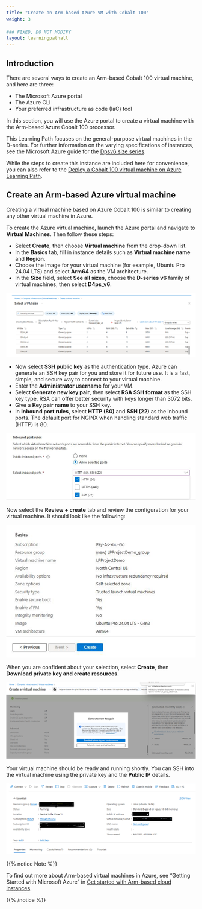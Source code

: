 ```yaml
---
title: "Create an Arm-based Azure VM with Cobalt 100"
weight: 3

### FIXED, DO NOT MODIFY
layout: learningpathall
---
```

## Introduction

There are several ways to create an Arm-based Cobalt 100 virtual machine, and here are three: 

- The Microsoft Azure portal
- The Azure CLI
- Your preferred infrastructure as code (IaC) tool

In this section, you will use the Azure portal to create a virtual machine with the Arm-based Azure Cobalt 100 processor.

This Learning Path focuses on the general-purpose virtual machines in the D-series. For further information on the varying specifications of instances, see the Microsoft Azure guide for the [Dpsv6 size series](https://learn.microsoft.com/en-us/azure/virtual-machines/sizes/general-purpose/dpsv6-series).

While the steps to create this instance are included here for convenience, you can also refer to the [Deploy a Cobalt 100 virtual machine on Azure Learning Path](/learning-paths/servers-and-cloud-computing/cobalt/).

## Create an Arm-based Azure virtual machine

Creating a virtual machine based on Azure Cobalt 100 is similar to creating any other virtual machine in Azure. 

To create the Azure virtual machine, launch the Azure portal and navigate to **Virtual Machines**. Then follow these steps:

- Select **Create**, then choose **Virtual machine** from the drop-down list.
- In the **Basics** tab, fill in instance details such as **Virtual machine name** and **Region**.
- Choose the image for your virtual machine (for example, Ubuntu Pro 24.04 LTS) and select **Arm64** as the VM architecture.
- In the **Size** field, select **See all sizes**, choose the **D-series v6** family of virtual machines, then select **D4ps_v6**.

![Azure portal VM creation — Azure Cobalt 100 Arm64 virtual machine (D4ps_v6) alt-text#center](images/instance.png "Selecting the D-series v6 family of virtual machines")

- Now select **SSH public key** as the authentication type. Azure can generate an SSH key pair for you and store it for future use. It is a fast, simple, and secure way to connect to your virtual machine.
- Enter the **Administrator username** for your VM.
- Select **Generate new key pair**, then select **RSA SSH format** as the SSH key type. RSA can offer better security with keys longer than 3072 bits. 
- Give a **Key pair name** to your SSH key.
- In **Inbound port rules**, select **HTTP (80)** and **SSH (22)** as the inbound ports. The default port for NGINX when handling standard web traffic (HTTP) is 80.

![Azure portal VM creation — Azure Cobalt 100 Arm64 virtual machine (D4ps_v6) alt-text#center](images/instance1.png "Allowing inbound port rules")

Now select the **Review + create** tab and review the configuration for your virtual machine. It should look like the following:

![Azure portal VM creation — Azure Cobalt 100 Arm64 virtual machine (D4ps_v6) alt-text#center](images/ubuntu-pro.png "Reviewing and creating an Azure Cobalt 100 Arm64 VM")

When you are confident about your selection, select **Create**, then **Download private key and create resources**.

![Azure portal VM creation — Azure Cobalt 100 Arm64 virtual machine (D4ps_v6) alt-text#center](images/instance4.png "Downloading private key and creating resources")

Your virtual machine should be ready and running shortly. You can SSH into the virtual machine using the private key and the **Public IP** details.

![Azure portal VM creation — Azure Cobalt 100 Arm64 virtual machine (D4ps_v6) alt-text#center](images/final-vm.png "VM deployment confirmation in Azure portal")

{{% notice Note %}}

To find out more about Arm-based virtual machines in Azure, see “Getting Started with Microsoft Azure” in [Get started with Arm-based cloud instances](/learning-paths/servers-and-cloud-computing/csp/azure).

{{% /notice %}}
